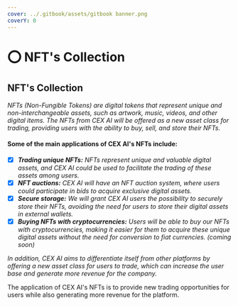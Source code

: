 ```yaml
---
cover: ../.gitbook/assets/gitbook banner.png
coverY: 0
---
```


# ⭕ NFT's Collection

## NFT's Collection

_NFTs (Non-Fungible Tokens) are digital tokens that represent unique and non-interchangeable assets, such as artwork, music, videos, and other digital items. The NFTs from CEX AI will be offered as a new asset class for trading, providing users with the ability to buy, sell, and store their NFTs._

#### Some of the main applications of CEX AI's NFTs include:

* [x] _**Trading unique NFTs:** NFTs represent unique and valuable digital assets, and CEX AI could be used to facilitate the trading of these assets among users._
* [x] _**NFT auctions:** CEX AI will have an NFT auction system, where users could participate in bids to acquire exclusive digital assets._
* [x] _**Secure storage:** We will grant CEX AI users the possibility to securely store their NFTs, avoiding the need for users to store their digital assets in external wallets._
* [x] _**Buying NFTs with cryptocurrencies:** Users will be able to buy our NFTs with cryptocurrencies, making it easier for them to acquire these unique digital assets without the need for conversion to fiat currencies. (coming soon)_

_In addition, CEX AI aims to differentiate itself from other platforms by offering a new asset class for users to trade, which can increase the user base and generate more revenue for the company._

The application of CEX AI's NFTs is to provide new trading opportunities for users while also generating more revenue for the platform.
